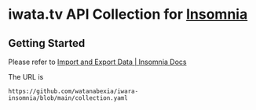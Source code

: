 # iwata.tv API Collection for [Insomnia](https://github.com/Kong/insomnia)
## Getting Started
Please refer to [Import and Export Data | Insomnia Docs](https://docs.insomnia.rest/insomnia/import-export-data#import-data)

The URL is
```
https://github.com/watanabexia/iwara-insomnia/blob/main/collection.yaml
```